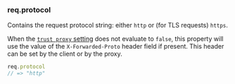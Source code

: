 <h3 id='req.protocol'>req.protocol</h3>

Contains the request protocol string: either `http` or (for TLS requests) `https`.

When the [`trust proxy` setting](/1x/api.html#trust.proxy.options.table) does not evaluate to `false`,
this property will use the value of the `X-Forwarded-Proto` header field if present.
This header can be set by the client or by the proxy.

```js
req.protocol
// => "http"
```
